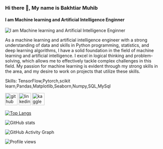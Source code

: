 ### Hi there 👋, My name is Bakhtiar Muhib
#### I am Machine learning and Artificial Intelligence Enginner
![I am Machine learning and Artificial Intelligence Enginner](https://media.licdn.com/dms/image/D5616AQHfpd4NkB_pUg/profile-displaybackgroundimage-shrink_350_1400/0/1675236601090?e=1680739200&v=beta&t=13YPAZQSvDlR-G29LeAzTM6iXJfaUy_CW61bDTzM-g8)

As a machine learning and artificial intelligence engineer with a strong understanding of data and skills in Python programming, statistics, and deep learning algorithms, I have a solid foundation in the field of machine learning and artificial intelligence. I excel in logical thinking and problem-solving, which allows me to effectively tackle complex challenges in this field. My passion for machine learning is evident through my strong skills in the area, and my desire to work on projects that utilize these skills.

Skills: TensorFlow,Pytorch,scikit learn,Pandas,Matplotlib,Seaborn,Numpy,SQL,MySql



[<img src='https://cdn.jsdelivr.net/npm/simple-icons@3.0.1/icons/github.svg' alt='github' height='40'>](https://github.com/bakhtiarmuhib)  [<img src='https://cdn.jsdelivr.net/npm/simple-icons@3.0.1/icons/linkedin.svg' alt='linkedin' height='40'>](https://www.linkedin.com/in/https://www.linkedin.com/in/bakhtiarmuhib//)  [<img src='https://cdn.jsdelivr.net/npm/simple-icons@3.0.1/icons/kaggle.svg' alt='kaggle' height='40'>](https://www.kaggle.com/bakhtiarmuhib)  

[![Top Langs](https://github-readme-stats.vercel.app/api/top-langs/?username=bakhtiarmuhib)](https://github.com/anuraghazra/github-readme-stats)

![GitHub stats](https://github-readme-stats.vercel.app/api?username=bakhtiarmuhib&show_icons=true&count_private=true)  

![GitHub Activity Graph](https://activity-graph.herokuapp.com/graph?username=bakhtiarmuhib)  

![Profile views](https://gpvc.arturio.dev/bakhtiarmuhib)  

